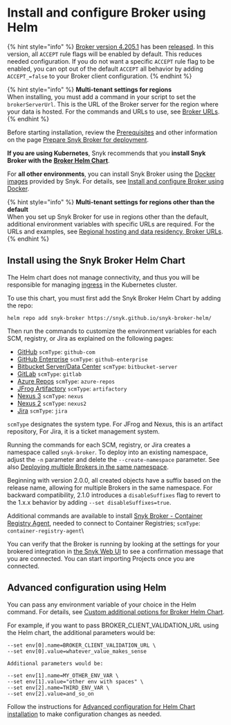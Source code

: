 # Install and configure Broker using Helm

{% hint style="info" %}
[Broker version 4.205.1](https://github.com/snyk/broker/blob/cb4f89e05eb42605f076321b952cdb7e57bf4111/config.default.json#L8) has been [released](https://updates.snyk.io). In this version, all `ACCEPT` rule flags will be enabled by default. This reduces needed configuration. If you do not want a specific `ACCEPT` rule flag to be enabled, you can opt out of the default `ACCEPT` all behavior by adding `ACCEPT_=false` to your Broker client configuration.
{% endhint %}

{% hint style="info" %}
**Multi-tenant settings for regions**\
When installing, you must add a command in your script to set the `brokerServerUrl`. This is the URL of the Broker server for the region where your data is hosted. For the commands and URLs to use, see [Broker URLs](../../../../working-with-snyk/regional-hosting-and-data-residency.md#broker-server-urls).
{% endhint %}

Before starting installation, review the [Prerequisites](../prepare-snyk-broker-for-deployment/#prerequisites-for-snyk-broker) and other information on the page [Prepare Snyk Broker for deployment](../prepare-snyk-broker-for-deployment/).

**If you are using Kubernetes**, Snyk recommends that you **install Snyk Broker with the** [**Broker Helm Chart**](https://github.com/snyk/snyk-broker-helm).

For **all other environments**, you can install Snyk Broker using the [Docker images](https://github.com/snyk/broker) provided by Snyk. For details, see [Install and configure Broker using Docker](install-and-configure-broker-using-docker.md).

{% hint style="info" %}
**Multi-tenant settings for regions other than the default**\
When you set up Snyk Broker for use in regions other than the default, additional environment variables with specific URLs are required. For the URLs and examples, see [Regional hosting and data residency, Broker URLs](https://docs.snyk.io/working-with-snyk/regional-hosting-and-data-residency#broker-urls).
{% endhint %}

## Install using the Snyk Broker Helm Chart

The Helm chart does not manage connectivity, and thus you will be responsible for managing [ingress](advanced-configuration-for-helm-chart-installation/ingress-options-with-snyk-broker-helm-installation.md) in the Kubernetes cluster.

To use this chart, you must first add the Snyk Broker Helm Chart by adding the repo:

`helm repo add snyk-broker https://snyk.github.io/snyk-broker-helm/`

Then run the commands to customize the environment variables for each SCM, registry, or Jira as explained on the following pages:

* [GitHub](github-prerequisites-and-steps-to-install-and-configure-broker/github-install-and-configure-using-helm.md) `scmType`: `github-com`
* [GitHub Enterprise](github-enterprise-prerequisites-and-steps-to-install-and-configure-broker/github-enterprise-install-and-configure-using-helm.md) `scmType`: `github-enterprise`
* [Bitbucket Server/Data Center](bitbucket-server-data-center-prerequisites-and-steps-to-install-and-configure-broker/bitbucket-server-data-center-install-and-configure-using-helm.md) `scmType`: `bitbucket-server`
* [GitLab](gitlab-prerequisites-and-steps-to-install-and-configure-broker/gitlab-install-and-configure-using-helm.md) `scmType`: `gitlab`
* [Azure Repos](azure-repos-prerequisites-and-steps-to-install-and-configure-broker/azure-repos-install-and-configure-and-configure-using-helm.md) `scmType`: `azure-repos`
* [JFrog Artifactory](artifactory-repository-install-and-configure-broker/artifactory-repository-install-and-configure-using-helm.md) `scmType`: `artifactory`
* [Nexus 3](nexus-repository-prerequisites-and-steps-to-install-and-configure-broker/nexus-repository-install-and-configure-using-helm.md) `scmType`: `nexus`
* [Nexus 2](nexus-repository-prerequisites-and-steps-to-install-and-configure-broker/nexus-repository-install-and-configure-using-helm.md) `scmType`: `nexus2`
* [Jira](jira-prerequisites-and-steps-to-install-and-configure-broker/jira-install-and-configure-using-helm.md) `scmType`: `jira`

`scmType` designates the system type. For JFrog and Nexus, this is an artifact repository, For Jira, it is a ticket management system.

Running the commands for each SCM, registry, or Jira creates a namespace called `snyk-broker`. To deploy into an existing namespace, adjust the `-n` parameter and delete the `--create-namespace` parameter. See also [Deploying multiple Brokers in the same namespace](advanced-configuration-for-helm-chart-installation/deploying-multiple-brokers-in-the-same-namespace.md).

Beginning with version 2.0.0, all created objects have a suffix based on the release name, allowing for multiple Brokers in the same namespace. For backward compatibility, 2.1.0 introduces a `disableSuffixes` flag to revert to the 1.x.x behavior by adding `--set disableSuffixes=true`.

Additional commands are available to install [Snyk Broker - Container Registry Agent](../../snyk-broker-container-registry-agent/), needed to connect to Container Registries; `scmType`: `container-registry-agent`\\

You can verify that the Broker is running by looking at the settings for your brokered integration in [the Snyk Web UI](https://app.snyk.io) to see a confirmation message that you are connected. You can start importing Projects once you are connected.

## Advanced configuration using Helm

You can pass any environment variable of your choice in the Helm command. For details, see [Custom additional options for Broker Helm Chart](advanced-configuration-for-helm-chart-installation/custom-additional-options-for-broker-helm-chart-installation.md).&#x20;

For example, if you want to pass BROKER\_CLIENT\_VALIDATION\_URL using the Helm chart, the additional parameters would be:

`--set env[0].name=BROKER_CLIENT_VALIDATION_URL \`\
`--set env[0].value=whatever_value_makes_sense`

`Additional parameters would be:`

`--set env[1].name=MY_OTHER_ENV_VAR \`\
`--set env[1].value="other env with spaces" \`\
`--set env[2].name=THIRD_ENV_VAR \`\
`--set env[2].value=and_so_on`

Follow the instructions for [Advanced configuration for Helm Chart installation](advanced-configuration-for-helm-chart-installation/) to make configuration changes as needed.
